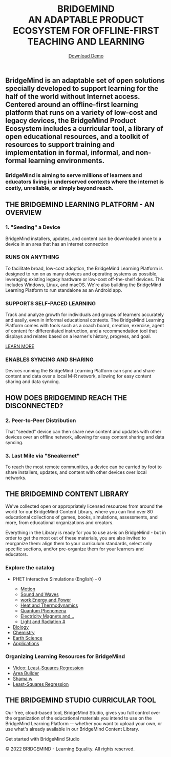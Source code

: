 <!DOCTYPE html>
<html lang="en">
<head>
    <meta charset="UTF-8">
    <meta name="viewport" content="width=device-width, initial-scale=1.0">
    <title>BRIDGEMIND</title>
    <!-- Add your CSS and JavaScript files here -->
</head>
<body>
    <header>
        <h1>BRIDGEMIND<br>AN ADAPTABLE PRODUCT ECOSYSTEM FOR OFFLINE-FIRST TEACHING AND LEARNING</h1>
        <a href="/download-demo">Download Demo</a>
    </header>
    <main>
        <section id="overview">
            <h2>BridgeMind is an adaptable set of open solutions specially developed to support learning for the half of the world without Internet access. Centered around an offline-first learning platform that runs on a variety of low-cost and legacy devices, the BridgeMind Product Ecosystem includes a curricular tool, a library of open educational resources, and a toolkit of resources to support training and implementation in formal, informal, and non-formal learning environments.</h2>
            <h3>BridgeMind is aiming to serve millions of learners and educators living in underserved contexts where the internet is costly, unreliable, or simply beyond reach.</h3>
        </section>
        <section id="platform">
            <h2>THE BRIDGEMIND LEARNING PLATFORM - AN OVERVIEW</h2>
            <h3>1. "Seeding" a Device</h3>
            <p>BridgeMind installers, updates, and content can be downloaded once to a device in an area that has an internet connection</p>
            <h3>RUNS ON ANYTHING</h3>
            <p>To facilitate broad, low-cost adoption, the BridgeMind Learning Platform is designed to run on as many devices and operating systems as possible, leveraging existing legacy hardware or low-cost off-the-shelf devices. This includes Windows, Linux, and macOS. We're also building the BridgeMind Learning Platform to run standalone as an Android app.</p>
            <h3>SUPPORTS SELF-PACED LEARNING</h3>
            <p>Track and analyze growth for individuals and groups of learners accurately and easily, even in informal educational contexts. The BridgeMind Learning Platform comes with tools such as a coach board, creation, exercise, agent of content for differentiated instruction, and a recommendation tool that displays and relates based on a learner's history, progress, and goal.</p>
            <a href="/learn-more">LEARN MORE</a>
            <h3>ENABLES SYNCING AND SHARING</h3>
            <p>Devices running the BridgeMind Learning Platform can sync and share content and data over a local M-R network, allowing for easy content sharing and data syncing.</p>
        </section>
        <section id="reach">
            <h2>HOW DOES BRIDGEMIND REACH THE DISCONNECTED?</h2>
            <h3>2. Peer-to-Peer Distribution</h3>
            <p>That "seeded" device can then share new content and updates with other devices over an offline network, allowing for easy content sharing and data syncing.</p>
            <h3>3. Last Mile via "Sneakernet"</h3>
            <p>To reach the most remote communities, a device can be carried by foot to share installers, updates, and content with other devices over local networks.</p>
        </section>
        <section id="bridgemind-content-library">
            <h2>THE BRIDGEMIND CONTENT LIBRARY</h2>
            <p>We've collected open or appropriately licensed resources from around the world for our BridgeMind Content Library, where you can find over 80 educational collections of games, books, simulations, assessments, and more, from educational organizations and creators.</p>
            <p>Everything in the Library is ready for you to use as-is on BridgeMind - but in order to get the most out of these materials, you are also invited to reorganize them: align them to your curriculum standards, select only specific sections, and/or pre-organize them for your learners and educators.</p>
            <h3>Explore the catalog</h3>
            <ul id="catalog-list">
                <li>PHET Interactive Simulations (English) - <span>0</span></li>
                <ul id="phet-simulations">
                    <li><a href="#">Motion</a></li>
                    <li><a href="#">Sound and Waves</a></li>
                    <li><a href="#">work Energy and Power</a></li>
                    <li><a href="#">Heat and Thermodynamics</a></li>
                    <li><a href="#">Quantum Phenomena</a></li>
                    <li><a href="#">Electricity Magnets and...</a></li>
                    <li><a href="#">Light and Radiation #</a></li>
                </ul>
                <li><a href="#">Biology</a></li>
                <li><a href="#">Chemistry</a></li>
                <li><a href="#">Earth Science</a></li>
                <li><a href="#">Applications</a></li>
            </ul>
            <h3>Organizing Learning Resources for BridgeMind</h3>
            <ul id="organizing-resources-list">
                <li><a href="#">Video: Least-Squares Regression</a></li>
                <li><a href="#">Area Builder</a></li>
                <li><a href="#">Shama w</a></li>
                <li><a href="#">Least-Squares Regression</a></li>
            </ul>
        </section>
        <section id="bridgemind-studio">
            <h2>THE BRIDGEMIND STUDIO CURRICULAR TOOL</h2>
            <p>Our free, cloud-based tool, BridgeMind Studio, gives you full control over the organization of the educational materials you intend to use on the BridgeMind Learning Platform -- whether you want to upload your own, or use what's already available in our BridgeMind Content Library.</p>
            <p>Get started with BridgeMind Studio</p>
        </section>
    </main>
    <footer>
        <p>&copy; 2022 BRIDGEMIND - Learning Equality. All rights reserved.</p>
    </footer>
</body>
</html>
